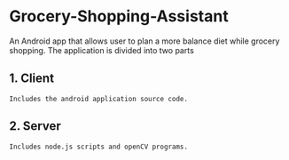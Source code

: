 # Grocery-Shopping-Assistant
 An Android app that allows user to plan a more balance diet while grocery shopping.
 The application is divided into two parts 
## 1. Client
	Includes the android application source code.
## 2. Server
	Includes node.js scripts and openCV programs.
